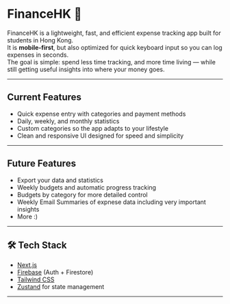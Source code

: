 # FinanceHK 💸

FinanceHK is a lightweight, fast, and efficient expense tracking app built for students in Hong Kong.  
It is **mobile-first**, but also optimized for quick keyboard input so you can log expenses in seconds.  
The goal is simple: spend less time tracking, and more time living — while still getting useful insights into where your money goes.

---

## Current Features

- Quick expense entry with categories and payment methods
- Daily, weekly, and monthly statistics
- Custom categories so the app adapts to your lifestyle
- Clean and responsive UI designed for speed and simplicity

---

## Future Features

- Export your data and statistics
- Weekly budgets and automatic progress tracking
- Budgets by category for more detailed control
- Weekly Email Summaries of expnese data including very important insights
- More :)

---

## 🛠️ Tech Stack

- [Next.js](https://nextjs.org/)
- [Firebase](https://firebase.google.com/) (Auth + Firestore)
- [Tailwind CSS](https://tailwindcss.com/)
- [Zustand](https://github.com/pmndrs/zustand) for state management

---
